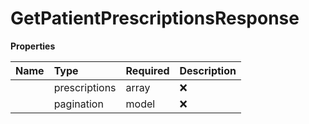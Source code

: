 # GetPatientPrescriptionsResponse



**Properties**

| Name | Type | Required | Description |
| :-------- | :----------| :----------| :----------|
    | prescriptions | array | ❌ |  |
    | pagination | model | ❌ |  |




<!-- This file was generated by liblab | https://liblab.com/ -->